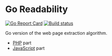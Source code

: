 # Go Readability

[![Go Report Card](https://goreportcard.com/badge/github.com/naiba/go-readability)](https://goreportcard.com/report/github.com/naiba/go-readability)  [![Build status](https://travis-ci.com/naiba/go-readability.svg?branch=master)](https://travis-ci.com/naiba/go-readability)

Go version of the web page extraction algorithm.

- [PHP](https://github.com/feelinglucky/php-readability) part
- [JavaScript](https://github.com/mozilla/readability) part